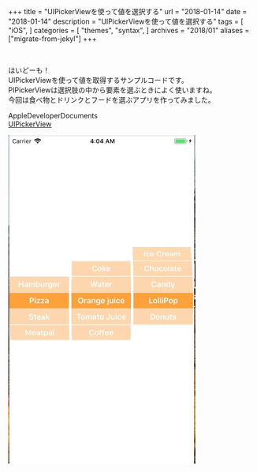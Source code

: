 +++
title = "UIPickerViewを使って値を選択する"
url = "2018-01-14"
date = "2018-01-14"
description = "UIPickerViewを使って値を選択する"
tags = [
    "iOS",
]
categories = [
    "themes",
    "syntax",
]
archives = "2018/01"
aliases = ["migrate-from-jekyl"]
+++

<br>

はいどーも！  
UIPickerViewを使って値を取得するサンプルコードです。  
PIPickerViewは選択肢の中から要素を選ぶときによく使いますね。  
今回は食べ物とドリンクとフードを選ぶアプリを作ってみました。  

AppleDeveloperDocuments  
[UIPickerView](https://developer.apple.com/documentation/uikit/uipickerview)

![alt](1.gif)

<script src="https://gist.github.com/O-Junpei/bd932336d3a114791f193561e319c964.js"></script>
